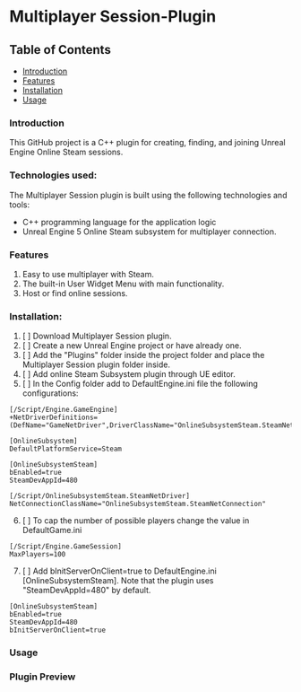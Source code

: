 # Multiplayer Session-Plugin

## Table of Contents
- [Introduction](#introduction)
- [Features](#features)
- [Installation](#installation)
- [Usage](#usage)

### Introduction
This GitHub project is a C++ plugin for creating, finding, and joining Unreal Engine Online Steam sessions.

### Technologies used:

The Multiplayer Session plugin is built using the following technologies and tools:
- C++ programming language for the application logic
- Unreal Engine 5 Online Steam subsystem for multiplayer connection.
  
### Features
1. Easy to use multiplayer with Steam.
2. The built-in User Widget Menu with main functionality.
3. Host or find online sessions.

### Installation:
1. [ ] Download Multiplayer Session plugin.
2. [ ] Create a new Unreal Engine project or have already one.
3. [ ] Add the "Plugins" folder inside the project folder and place the Multiplayer Session plugin folder inside.
4. [ ] Add online Steam Subsystem plugin through UE editor.
5. [ ] In the Config folder add to DefaultEngine.ini file the following configurations:
~~~
[/Script/Engine.GameEngine]
+NetDriverDefinitions=(DefName="GameNetDriver",DriverClassName="OnlineSubsystemSteam.SteamNetDriver",DriverClassNameFallback="OnlineSubsystemUtils.IpNetDriver")

[OnlineSubsystem]
DefaultPlatformService=Steam

[OnlineSubsystemSteam]
bEnabled=true
SteamDevAppId=480

[/Script/OnlineSubsystemSteam.SteamNetDriver]
NetConnectionClassName="OnlineSubsystemSteam.SteamNetConnection"
~~~
6. [ ] To cap the number of possible players change the value in DefaultGame.ini 
~~~
[/Script/Engine.GameSession]
MaxPlayers=100
~~~
7. [ ] Add bInitServerOnClient=true to DefaultEngine.ini [OnlineSubsystemSteam]. Note that the plugin uses "SteamDevAppId=480" by default.
~~~
[OnlineSubsystemSteam]
bEnabled=true
SteamDevAppId=480
bInitServerOnClient=true
~~~

### Usage


### Plugin Preview

